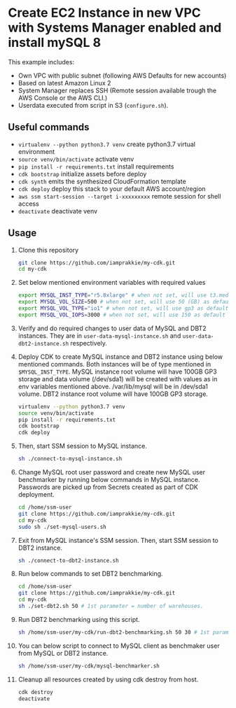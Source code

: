 
# Create EC2 Instance in new VPC with Systems Manager enabled and install mySQL 8

This example includes:

* Own VPC with public subnet (following AWS Defaults for new accounts)
* Based on latest Amazon Linux 2
* System Manager replaces SSH (Remote session available trough the AWS Console or the AWS CLI.)
* Userdata executed from script in S3 (`configure.sh`).

## Useful commands

 * `virtualenv --python python3.7 venv` create python3.7 virtual environment
 * `source venv/bin/activate`   activate venv
 * `pip install -r requirements.txt`    install requirements
 * `cdk bootstrap`   initialize assets before deploy
 * `cdk synth`       emits the synthesized CloudFormation template
 * `cdk deploy`      deploy this stack to your default AWS account/region
 * `aws ssm start-session --target i-xxxxxxxxx` remote session for shell access
 * `deactivate` deactivate venv

## Usage

1. Clone this repository
    ```bash
    git clone https://github.com/iamprakkie/my-cdk.git
    cd my-cdk
    ```

1. Set below mentioned environment variables with required values
    ```bash
    export MYSQL_INST_TYPE="r5.8xlarge" # when not set, will use t3.medium as default value
    export MYSQL_VOL_SIZE=500 # when not set, will use 50 (GB) as default value
    export MYSQL_VOL_TYPE="io1" # when not set, will use gp3 as default value
    export MYSQL_VOL_IOPS=3000 # when not set, will use 150 as default value. This value will be used only for gp3, io1 and io2 volume types.
    ```
1. Verify and do required changes to user data of MySQL and DBT2 instances. They are in `user-data-mysql-instance.sh` and `user-data-dbt2-instance.sh` respectively.

1. Deploy CDK to create MySQL instance and DBT2 instance using below mentioned commands. Both instances will be of type mentioned in `$MYSQL_INST_TYPE`. MySQL instance root volume will have 100GB GP3 storage and data volume (/dev/sda1) will be created with values as in env variables mentioned above. /var/lib/mysql will be in /dev/sda1 volume. DBT2 instance root volume will have 100GB GP3 storage. 
    ```bash
    virtualenv --python python3.7 venv
    source venv/bin/activate
    pip install -r requirements.txt
    cdk bootstrap
    cdk deploy
    ```

1. Then, start SSM session to MySQL instance.
    ```bash
    sh ./connect-to-mysql-instance.sh
    ```

1. Change MySQL root user password and create new MySQL user benchmarker by running below commands in MySQL instance. Passwords are picked up from Secrets created as part of CDK deployment.
    ```bash
    cd /home/ssm-user
    git clone https://github.com/iamprakkie/my-cdk.git
    cd my-cdk
    sudo sh ./set-mysql-users.sh
    ```

1. Exit from MySQL instance's SSM session. Then, start SSM session to DBT2 instance.
    ```bash
    sh ./connect-to-dbt2-instance.sh
    ```

1. Run below commands to set DBT2 benchmarking.
    ```bash
    cd /home/ssm-user
    git clone https://github.com/iamprakkie/my-cdk.git
    cd my-cdk
    sh ./set-dbt2.sh 50 # 1st parameter = number of warehouses.
    ```

1. Run DBT2 benchmarking using this script.
    ```bash
    sh /home/ssm-user/my-cdk/run-dbt2-benchmarking.sh 50 30 # 1st parameter = number of warehouses, 2nd parameter = number of connections. Both defaults to 20.
    ```

1. You can below script to connect to MySQL client as benchmaker user from MySQL or DBT2 instance.
    ```bash
    sh /home/ssm-user/my-cdk/mysql-benchmarker.sh
    ```

1. Cleanup all resources created by using cdk destroy from host.
    ```bash
    cdk destroy
    deactivate
    ```

